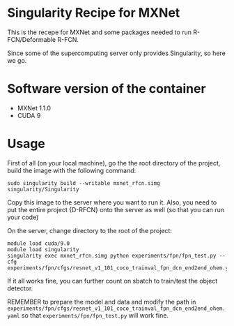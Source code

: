 # Singularity Recipe for MXNet

This is the recepe for MXNet and some packages needed to run R-FCN/Deformable R-FCN.

Since some of the supercomputing server only provides Singularity, so here we go.

# Software version of the container

- MXNet 1.1.0
- CUDA 9

# Usage

First of all (on your local machine), go the the root directory of the project, build the image with the following command:

    sudo singularity build --writable mxnet_rfcn.simg singularity/Singularity

Copy this image to the server where you want to run it. Also, you need to put the entire project {D-RFCN} onto the server as well (so that you can run your code)

On the server, change directory to the root of the project:

    module load cuda/9.0
    module load singularity
    singularity exec mxnet_rfcn.simg python experiments/fpn/fpn_test.py --cfg experiments/fpn/cfgs/resnet_v1_101_coco_trainval_fpn_dcn_end2end_ohem.yaml

If it all works fine, you can further count on sbatch to train/test the object detector.

REMEMBER to prepare the model and data and modify the path in `experiments/fpn/cfgs/resnet_v1_101_coco_trainval_fpn_dcn_end2end_ohem.yaml` so that `experiments/fpn/fpn_test.py` will work fine.
